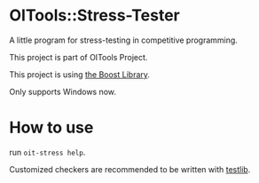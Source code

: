# OITools::Stress-Tester

A little program for stress-testing in competitive programming.

This project is part of OITools Project.

This project is using [the Boost Library](https://www.boost.org/).

Only supports Windows now.

# How to use

run `oit-stress help`.

Customized checkers are recommended to be written with [testlib](https://github.com/MikeMirzayanov/testlib).
